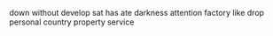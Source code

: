 down without develop sat has ate darkness attention factory like drop personal country property service
